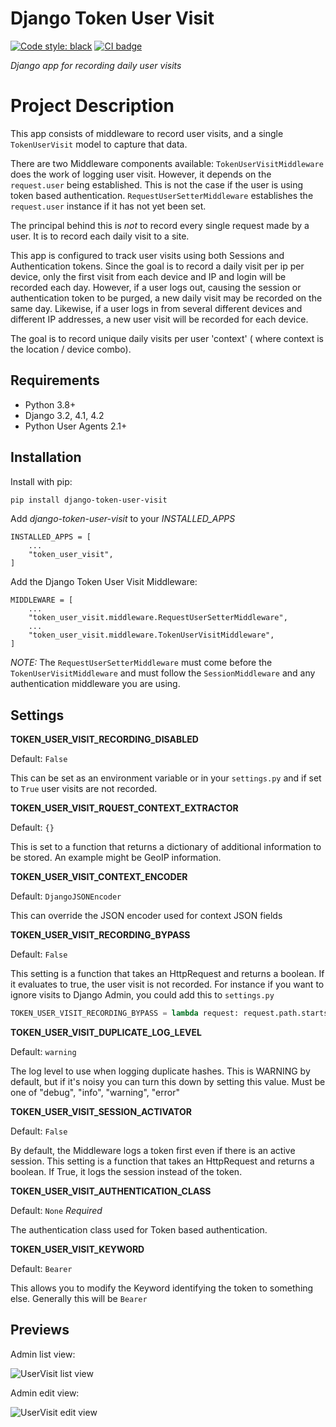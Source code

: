 # Django Token User Visit

[![Code style: black](https://img.shields.io/badge/code%20style-black-000000.svg)](https://github.com/psf/black)
[![CI badge](https://github.com/dlondonmedina/django-token-user-visit/actions/workflows/ci.yml/badge.svg?branch=main)](https://github.com/dlondonmedina/django-token-user-visit/actions/workflows/ci.yml?query=branch%3Amain)

_Django app for recording daily user visits_

# Project Description

This app consists of middleware to record user visits, and a single `TokenUserVisit` model to capture that data. 

There are two Middleware components available: `TokenUserVisitMiddleware` does the work of logging user visit. However, it depends on the `request.user` being established. This is not the case if the user is using token based authentication. `RequestUserSetterMiddleware` establishes the `request.user` instance if it has not yet been set.

The principal behind this is _not_ to record every single request made by a user. It is to record each daily visit to a site.

This app is configured to track user visits using both Sessions and Authentication tokens. Since the goal is to record a daily visit per ip per device, only the first visit from each device and IP and login will be recorded each day. However, if a user logs out, causing the session or authentication token to be purged, a new daily visit may be recorded on the same day. Likewise, if a user logs in from several different devices and different IP addresses, a new user visit will be recorded for each device.

The goal is to record unique daily visits per user 'context' ( where context is the location /
device combo).

## Requirements

- Python 3.8+
- Django 3.2, 4.1, 4.2
- Python User Agents 2.1+

## Installation

Install with pip:

```bash
pip install django-token-user-visit
```

Add _django-token-user-visit_ to your _INSTALLED_APPS_

```
INSTALLED_APPS = [
    ...
    "token_user_visit",
]
```

Add the Django Token User Visit Middleware:

```
MIDDLEWARE = [
    ...
    "token_user_visit.middleware.RequestUserSetterMiddleware",
    ...
    "token_user_visit.middleware.TokenUserVisitMiddleware",
]
```

*NOTE:*
The `RequestUserSetterMiddleware` must come before the `TokenUserVisitMiddleware` and must follow the `SessionMiddleware` and any authentication middleware you are using. 

## Settings

**TOKEN_USER_VISIT_RECORDING_DISABLED**

Default: `False`

This can be set as an environment variable or in your `settings.py` and if set to `True` user visits are not recorded.

**TOKEN_USER_VISIT_RQUEST_CONTEXT_EXTRACTOR**

Default: `{}`

This is set to a function that returns a dictionary of additional information to be stored. An example might be GeoIP information.

**TOKEN_USER_VISIT_CONTEXT_ENCODER**

Default: `DjangoJSONEncoder`

This can override the JSON encoder used for context JSON fields

**TOKEN_USER_VISIT_RECORDING_BYPASS**

Default: `False`

This setting is a function that takes an HttpRequest and returns a boolean. If it evaluates to true, the user visit is not recorded. For instance if you want to ignore visits to Django Admin, you could add this to `settings.py`

```python
TOKEN_USER_VISIT_RECORDING_BYPASS = lambda request: request.path.startswith("/admin/")
```

**TOKEN_USER_VISIT_DUPLICATE_LOG_LEVEL**

Default: `warning`

The log level to use when logging duplicate hashes. This is WARNING by default, but if it's noisy you can turn this down by setting this value. Must be one of "debug", "info", "warning", "error"

**TOKEN_USER_VISIT_SESSION_ACTIVATOR**

Default: `False`

By default, the Middleware logs a token first even if there is an active session. This setting is a function that takes an HttpRequest and returns a boolean. If True, it logs the session instead of the token.

**TOKEN_USER_VISIT_AUTHENTICATION_CLASS**

Default: `None` 
*Required*

The authentication class used for Token based authentication.

**TOKEN_USER_VISIT_KEYWORD**

Default: `Bearer`

This allows you to modify the Keyword identifying the token to something else. Generally this will be `Bearer`


## Previews

Admin list view:

![UserVisit list view](assets/screenshot-list-view.png)

Admin edit view:

![UserVisit edit view](assets/screenshot-edit-view.png)

